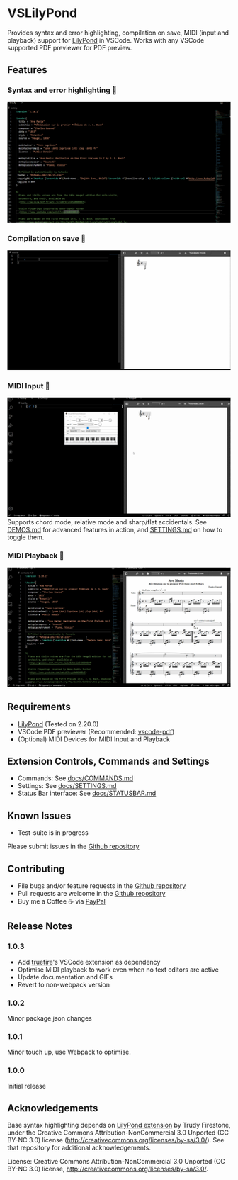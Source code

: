 # VSLilyPond

Provides syntax and error highlighting, compilation on save, MIDI (input and playback) support for [LilyPond](http://lilypond.org/) in VSCode. Works with any VSCode supported PDF previewer for PDF preview.

## Features

### Syntax and error highlighting 📜 
![Syntax and error highlighting](./docs/assets/gifs/syntaxHighlighting.gif)

### Compilation on save :floppy_disk:
![Compilation on save](./docs/assets/gifs/compileSave.gif)

### MIDI Input :musical_keyboard:
![MIDI Input](./docs/assets/gifs/midiInput.gif)
Supports chord mode, relative mode and sharp/flat accidentals. See [DEMOS.md](./docs/DEMOS.md) for advanced features in action, and [SETTINGS.md](./docs/SETTINGS.md) on how to toggle them.

### MIDI Playback :musical_score:

![MIDI Playback](./docs/assets/gifs/midiPlayback.gif)

## Requirements

* [LilyPond](http://lilypond.org/) (Tested on 2.20.0)
* VSCode PDF previewer (Recommended: [vscode-pdf](https://marketplace.visualstudio.com/items?itemName=tomoki1207.pdf))
* (Optional) MIDI Devices for MIDI Input and Playback

## Extension Controls, Commands and Settings

* Commands: See [docs/COMMANDS.md](docs/COMMANDS.md)
* Settings: See [docs/SETTINGS.md](docs/SETTINGS.md)
* Status Bar interface: See [docs/STATUSBAR.md](docs/STATUSBAR.md)

## Known Issues
* Test-suite is in progress

Please submit issues in the [Github repository](https://github.com/lhl2617/VSLilyPond)


## Contributing

* File bugs and/or feature requests in the [Github repository](https://github.com/lhl2617/VSLilyPond)
* Pull requests are welcome in the [Github repository](https://github.com/lhl2617/VSLilyPond)
* Buy me a Coffee :coffee: via [PayPal](https://paypal.me/lhl2617)

## Release Notes

### 1.0.3

* Add [truefire](https://marketplace.visualstudio.com/items?itemName=truefire.lilypond)'s VSCode extension as dependency
* Optimise MIDI playback to work even when no text editors are active
* Update documentation and GIFs
* Revert to non-webpack version 

### 1.0.2

Minor package.json changes

### 1.0.1

Minor touch up, use Webpack to optimise.

### 1.0.0

Initial release

## Acknowledgements
Base syntax highlighting depends on [LilyPond extension](https://marketplace.visualstudio.com/items?itemName=truefire.lilypond) by Trudy Firestone, under the Creative Commons Attribution-NonCommercial 3.0 Unported (CC BY-NC 3.0) license (http://creativecommons.org/licenses/by-sa/3.0/). See that repository for additional acknowledgements.

License: Creative Commons Attribution-NonCommercial 3.0 Unported (CC BY-NC 3.0) license, http://creativecommons.org/licenses/by-sa/3.0/.